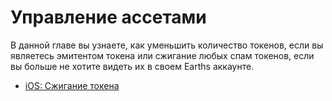 # Управление ассетами

В данной главе вы узнаете, как уменьшить количество токенов, если вы являетесь эмитентом токена или сжигание любых спам токенов, если вы больше не хотите видеть их в своем Earths аккаунте.

* [iOS: Сжигание токена](assets-management/burn-an-asset.md)
